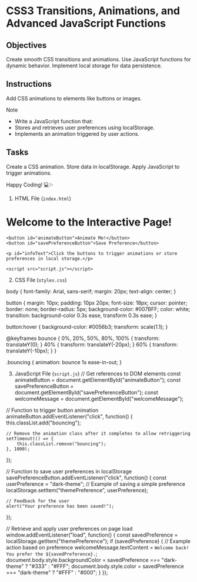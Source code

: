 # CSS3 Transitions, Animations, and Advanced JavaScript Functions

## Objectives

Create smooth CSS transitions and animations.
Use JavaScript functions for dynamic behavior.
Implement local storage for data persistence.

## Instructions
Add CSS animations to elements like buttons or images.

>[!NOTE]
> - Write a JavaScript function that:
> - Stores and retrieves user preferences using localStorage.
> - Implements an animation triggered by user actions.

## Tasks

Create a CSS animation.
Store data in localStorage.
Apply JavaScript to trigger animations.

Happy Coding! 💻✨


 1. HTML File (`index.html`)

<!DOCTYPE html>
<html lang="en">
<head>
    <meta charset="UTF-8">
    <meta name="viewport" content="width=device-width, initial-scale=1.0">
    <title>CSS Animations and Local Storage</title>
    <link rel="stylesheet" href="styles.css">
</head>
<body>
    <h1 id="welcomeMessage">Welcome to the Interactive Page!</h1>

    <button id="animateButton">Animate Me!</button>
    <button id="savePreferenceButton">Save Preference</button>

    <p id="infoText">Click the buttons to trigger animations or store preferences in local storage.</p>

    <script src="script.js"></script>
</body>
</html>


2. CSS File (`styles.css`)

body {
    font-family: Arial, sans-serif;
    margin: 20px;
    text-align: center;
}

button {
    margin: 10px;
    padding: 10px 20px;
    font-size: 18px;
    cursor: pointer;
    border: none;
    border-radius: 5px;
    background-color: #007BFF;
    color: white;
    transition: background-color 0.3s ease, transform 0.3s ease;
}

button:hover {
    background-color: #0056b3;
    transform: scale(1.1);
}

@keyframes bounce {
    0%, 20%, 50%, 80%, 100% {
        transform: translateY(0);
    }
    40% {
        transform: translateY(-20px);
    }
    60% {
        transform: translateY(-10px);
    }
}

.bouncing {
    animation: bounce 1s ease-in-out;
}




 3. JavaScript File (`script.js`)
// Get references to DOM elements
const animateButton = document.getElementById("animateButton");
const savePreferenceButton = document.getElementById("savePreferenceButton");
const welcomeMessage = document.getElementById("welcomeMessage");

// Function to trigger button animation
animateButton.addEventListener("click", function() {
    this.classList.add("bouncing");

    // Remove the animation class after it completes to allow retriggering
    setTimeout(() => {
        this.classList.remove("bouncing");
    }, 1000);
});

// Function to save user preferences in localStorage
savePreferenceButton.addEventListener("click", function() {
    const userPreference = "dark-theme"; // Example of saving a simple preference
    localStorage.setItem("themePreference", userPreference);

    // Feedback for the user
    alert("Your preference has been saved!");
});

// Retrieve and apply user preferences on page load
window.addEventListener("load", function() {
    const savedPreference = localStorage.getItem("themePreference");
    if (savedPreference) {
        // Example action based on preference
        welcomeMessage.textContent = `Welcome back! You prefer the ${savedPreference}.`;
        document.body.style.backgroundColor = savedPreference === "dark-theme" ? "#333" : "#FFF";
        document.body.style.color = savedPreference === "dark-theme" ? "#FFF" : "#000";
    }
});
